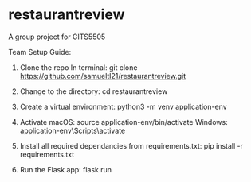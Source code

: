 # restaurantreview
A group project for CITS5505

Team Setup Guide:

1. Clone the repo
In terminal:
git clone https://github.com/samueltl21/restaurantreview.git

2. Change to the directory:
cd restaurantreview

3. Create a virtual environment:
python3 -m venv application-env

4. Activate
macOS:
source application-env/bin/activate
Windows:
application-env\Scripts\activate

5. Install all required dependancies from requirements.txt:
pip install -r requirements.txt 

6. Run the Flask app:
flask run